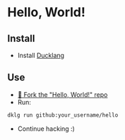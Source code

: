 # Hello, World!

## Install

* Install [Ducklang](https://github.com/ducklang-community/ducklang)

## Use

* [🖖 Fork the "Hello, World!" repo](https://github.com/ducklang-community/hello#top)
* Run:
```sh
dklg run github:your_username/hello
```
* Continue hacking :)
